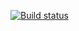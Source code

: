 [![Build status](https://ci.appveyor.com/api/projects/status/jybvdypc2sq0f8e7?svg=true)](https://ci.appveyor.com/project/rbabarov/hw-ajs-6-2)